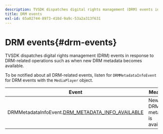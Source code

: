 ```yaml
---
description: TVSDK dispatches digital rights management (DRM) events in response to DRM-related operations such as when new DRM metadata becomes available.
title: DRM events
exl-id: 65a02744-8973-418d-9a9c-53a2a313f631
---
```

# DRM events{#drm-events}

TVSDK dispatches digital rights management (DRM) events in response to DRM-related operations such as when new DRM metadata becomes available.

 To be notified about all DRM-related events, listen for `DRMMetadataInfoEvent` for DRM events with the `MediaPlayer` object. 

|  Event  | Meaning  |
|---|---|
|DRMMetadataInfoEvent.[DRM_METADATA_INFO_AVAILABLE](https://help.adobe.com/en_US/primetime/api/psdk/asdoc-dhls_1.4/com/adobe/mediacore/events/DRMMetadataInfoEvent.html#DRM_METADATA_INFO_AVAILABLE)  | New DRM metadata is available.  |

